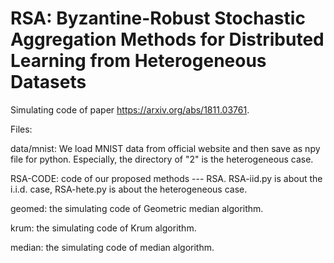 # RSA: Byzantine-Robust Stochastic Aggregation Methods for Distributed Learning from Heterogeneous Datasets
Simulating code of paper https://arxiv.org/abs/1811.03761. 

Files:

data/mnist: We load MNIST data from official website and then save as npy file for python. Especially, the directory of "2" is the heterogeneous case.

RSA-CODE: code of our proposed methods --- RSA. RSA-iid.py is about the i.i.d. case, RSA-hete.py is about the heterogeneous case.

geomed: the simulating code of Geometric median algorithm.

krum: the simulating code of Krum algorithm.

median: the simulating code of median algorithm.
